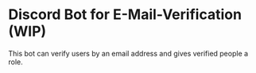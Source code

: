 # Discord Bot for E-Mail-Verification (WIP)

This bot can verify users by an email address and gives verified people a role.
